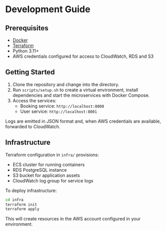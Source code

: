 # Development Guide

## Prerequisites

- [Docker](https://docs.docker.com/get-docker/)
- [Terraform](https://developer.hashicorp.com/terraform/downloads)
- Python 3.11+
- AWS credentials configured for access to CloudWatch, RDS and S3

## Getting Started

1. Clone the repository and change into the directory.
2. Run `scripts/setup.sh` to create a virtual environment, install dependencies and start the microservices with Docker Compose.
3. Access the services:
   - Booking service: `http://localhost:8000`
   - User service: `http://localhost:8001`

Logs are emitted in JSON format and, when AWS credentials are available, forwarded to CloudWatch.

## Infrastructure

Terraform configuration in `infra/` provisions:

- ECS cluster for running containers
- RDS PostgreSQL instance
- S3 bucket for application assets
- CloudWatch log group for service logs

To deploy infrastructure:

```bash
cd infra
terraform init
terraform apply
```

This will create resources in the AWS account configured in your environment.
